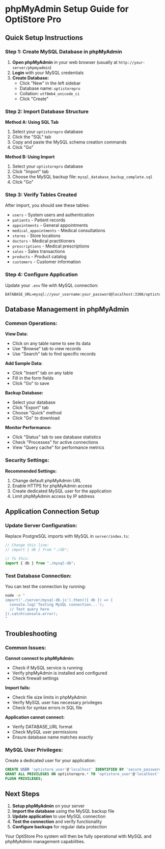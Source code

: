 # phpMyAdmin Setup Guide for OptiStore Pro

## Quick Setup Instructions

### Step 1: Create MySQL Database in phpMyAdmin

1. **Open phpMyAdmin** in your web browser (usually at `http://your-server/phpmyadmin`)
2. **Login** with your MySQL credentials
3. **Create Database:**
   - Click "New" in the left sidebar
   - Database name: `optistorepro`
   - Collation: `utf8mb4_unicode_ci`
   - Click "Create"

### Step 2: Import Database Structure

**Method A: Using SQL Tab**
1. Select your `optistorepro` database
2. Click the "SQL" tab
3. Copy and paste the MySQL schema creation commands
4. Click "Go"

**Method B: Using Import**
1. Select your `optistorepro` database
2. Click "Import" tab
3. Choose the MySQL backup file: `mysql_database_backup_complete.sql`
4. Click "Go"

### Step 3: Verify Tables Created

After import, you should see these tables:
- `users` - System users and authentication
- `patients` - Patient records
- `appointments` - General appointments
- `medical_appointments` - Medical consultations
- `stores` - Store locations
- `doctors` - Medical practitioners
- `prescriptions` - Medical prescriptions
- `sales` - Sales transactions
- `products` - Product catalog
- `customers` - Customer information

### Step 4: Configure Application

Update your `.env` file with MySQL connection:
```env
DATABASE_URL=mysql://your_username:your_password@localhost:3306/optistorepro
```

## Database Management in phpMyAdmin

### Common Operations:

**View Data:**
- Click on any table name to see its data
- Use "Browse" tab to view records
- Use "Search" tab to find specific records

**Add Sample Data:**
- Click "Insert" tab on any table
- Fill in the form fields
- Click "Go" to save

**Backup Database:**
- Select your database
- Click "Export" tab
- Choose "Quick" method
- Click "Go" to download

**Monitor Performance:**
- Click "Status" tab to see database statistics
- Check "Processes" for active connections
- View "Query cache" for performance metrics

### Security Settings:

**Recommended Settings:**
1. Change default phpMyAdmin URL
2. Enable HTTPS for phpMyAdmin access
3. Create dedicated MySQL user for the application
4. Limit phpMyAdmin access by IP address

## Application Connection Setup

### Update Server Configuration:

Replace PostgreSQL imports with MySQL in `server/index.ts`:

```typescript
// Change this line:
// import { db } from "./db";

// To this:
import { db } from "./mysql-db";
```

### Test Database Connection:

You can test the connection by running:
```bash
node -e "
import('./server/mysql-db.js').then(({ db }) => {
  console.log('Testing MySQL connection...');
  // Test query here
}).catch(console.error);
"
```

## Troubleshooting

### Common Issues:

**Cannot connect to phpMyAdmin:**
- Check if MySQL service is running
- Verify phpMyAdmin is installed and configured
- Check firewall settings

**Import fails:**
- Check file size limits in phpMyAdmin
- Verify MySQL user has necessary privileges
- Check for syntax errors in SQL file

**Application cannot connect:**
- Verify DATABASE_URL format
- Check MySQL user permissions
- Ensure database name matches exactly

### MySQL User Privileges:

Create a dedicated user for your application:
```sql
CREATE USER 'optistore_user'@'localhost' IDENTIFIED BY 'secure_password';
GRANT ALL PRIVILEGES ON optistorepro.* TO 'optistore_user'@'localhost';
FLUSH PRIVILEGES;
```

## Next Steps

1. **Setup phpMyAdmin** on your server
2. **Import the database** using the MySQL backup file
3. **Update application** to use MySQL connection
4. **Test the connection** and verify functionality
5. **Configure backups** for regular data protection

Your OptiStore Pro system will then be fully operational with MySQL and phpMyAdmin management capabilities.